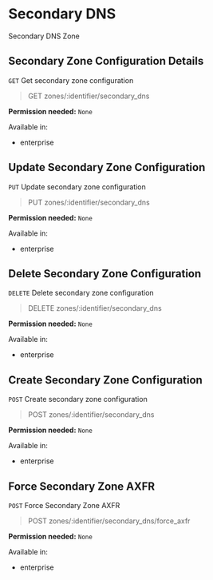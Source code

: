# Secondary DNS

Secondary DNS Zone

## Secondary Zone Configuration Details

`GET` Get secondary zone configuration

> GET zones/:identifier/secondary_dns

**Permission needed:** `None`

Available in:

* enterprise


## Update Secondary Zone Configuration

`PUT` Update secondary zone configuration

> PUT zones/:identifier/secondary_dns

**Permission needed:** `None`

Available in:

* enterprise


## Delete Secondary Zone Configuration

`DELETE` Delete secondary zone configuration

> DELETE zones/:identifier/secondary_dns

**Permission needed:** `None`

Available in:

* enterprise


## Create Secondary Zone Configuration

`POST` Create secondary zone configuration

> POST zones/:identifier/secondary_dns

**Permission needed:** `None`

Available in:

* enterprise


## Force Secondary Zone AXFR

`POST` Force Secondary Zone AXFR

> POST zones/:identifier/secondary_dns/force_axfr

**Permission needed:** `None`

Available in:

* enterprise

